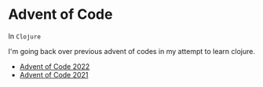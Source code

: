 # Advent of Code 

In `Clojure`

I'm going back over previous advent of codes in my attempt to learn clojure.

- [Advent of Code 2022](advent_of_code_2022/README.md)
- [Advent of Code 2021](advent_of_code_2021/README.md)
